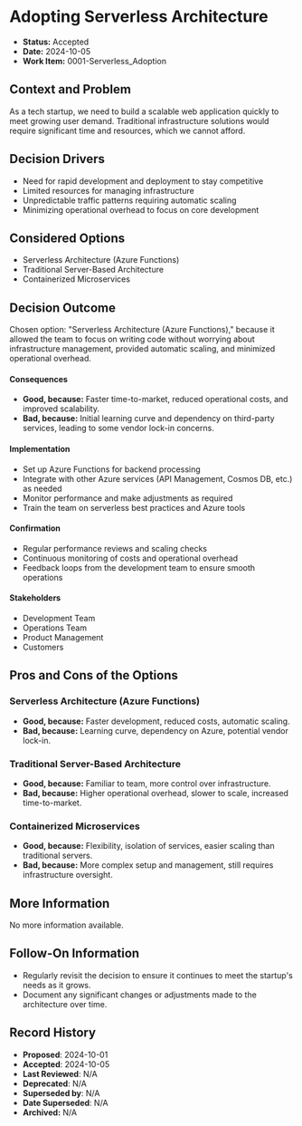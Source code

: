 # Adopting Serverless Architecture

- **Status:** Accepted
- **Date:** 2024-10-05
- **Work Item:** 0001-Serverless_Adoption

## Context and Problem

As a tech startup, we need to build a scalable web application quickly to meet growing user demand. Traditional infrastructure solutions would require significant time and resources, which we cannot afford.

## Decision Drivers

- Need for rapid development and deployment to stay competitive
- Limited resources for managing infrastructure
- Unpredictable traffic patterns requiring automatic scaling
- Minimizing operational overhead to focus on core development

## Considered Options

- Serverless Architecture (Azure Functions)
- Traditional Server-Based Architecture
- Containerized Microservices

## Decision Outcome

Chosen option: "Serverless Architecture (Azure Functions)," because it allowed the team to focus on writing code without worrying about infrastructure management, provided automatic scaling, and minimized operational overhead.

#### Consequences

- **Good, because:** Faster time-to-market, reduced operational costs, and improved scalability.
- **Bad, because:** Initial learning curve and dependency on third-party services, leading to some vendor lock-in concerns.

#### Implementation

- Set up Azure Functions for backend processing
- Integrate with other Azure services (API Management, Cosmos DB, etc.) as needed
- Monitor performance and make adjustments as required
- Train the team on serverless best practices and Azure tools

#### Confirmation

- Regular performance reviews and scaling checks
- Continuous monitoring of costs and operational overhead
- Feedback loops from the development team to ensure smooth operations

#### Stakeholders

- Development Team
- Operations Team
- Product Management
- Customers

## Pros and Cons of the Options

### Serverless Architecture (Azure Functions)

- **Good, because:** Faster development, reduced costs, automatic scaling.
- **Bad, because:** Learning curve, dependency on Azure, potential vendor lock-in.

### Traditional Server-Based Architecture

- **Good, because:** Familiar to team, more control over infrastructure.
- **Bad, because:** Higher operational overhead, slower to scale, increased time-to-market.

### Containerized Microservices

- **Good, because:** Flexibility, isolation of services, easier scaling than traditional servers.
- **Bad, because:** More complex setup and management, still requires infrastructure oversight.

## More Information

No more information available.

## Follow-On Information

- Regularly revisit the decision to ensure it continues to meet the startup's needs as it grows.
- Document any significant changes or adjustments made to the architecture over time.

## Record History

* **Proposed**: 2024-10-01
* **Accepted**: 2024-10-05
* **Last Reviewed**: N/A
* **Deprecated**: N/A
* **Superseded by**: N/A
* **Date Superseded**: N/A
* **Archived:** N/A